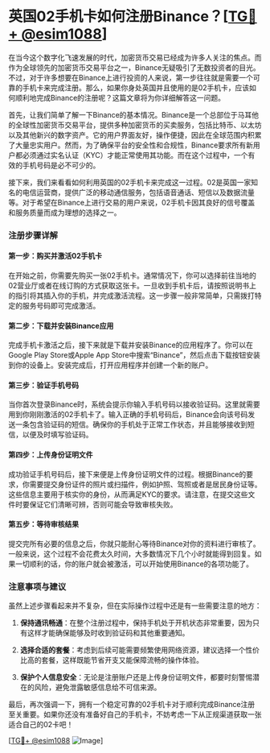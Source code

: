 # 英国02手机卡如何注册Binance？[[TG💪+ @esim1088](https://t.me/s/esim1088)]

在当今这个数字化飞速发展的时代，加密货币交易已经成为许多人关注的焦点。而作为全球领先的加密货币交易平台之一，Binance无疑吸引了无数投资者的目光。不过，对于许多想要在Binance上进行投资的人来说，第一步往往就是需要一个可靠的手机卡来完成注册。那么，如果你身处英国并且使用的是02手机卡，应该如何顺利地完成Binance的注册呢？这篇文章将为你详细解答这一问题。

首先，让我们简单了解一下Binance的基本情况。Binance是一个总部位于马耳他的全球性加密货币交易平台，提供多种加密货币的买卖服务，包括比特币、以太坊以及其他新兴的数字资产。它的用户界面友好，操作便捷，因此在全球范围内积累了大量忠实用户。然而，为了确保平台的安全性和合规性，Binance要求所有新用户都必须通过实名认证（KYC）才能正常使用其功能。而在这个过程中，一个有效的手机号码是必不可少的。

接下来，我们来看看如何利用英国的02手机卡来完成这一过程。02是英国一家知名的电信运营商，提供广泛的移动通信服务，包括语音通话、短信以及数据流量等。对于希望在Binance上进行交易的用户来说，02手机卡因其良好的信号覆盖和服务质量而成为理想的选择之一。

### 注册步骤详解

#### 第一步：购买并激活02手机卡
在开始之前，你需要先购买一张02手机卡。通常情况下，你可以选择前往当地的02营业厅或者在线订购的方式获取这张卡。一旦收到手机卡后，请按照说明书上的指引将其插入你的手机，并完成激活流程。这一步骤一般非常简单，只需拨打特定的服务号码即可完成激活。

#### 第二步：下载并安装Binance应用
完成手机卡激活之后，接下来就是下载并安装Binance的应用程序了。你可以在Google Play Store或Apple App Store中搜索“Binance”，然后点击下载按钮安装到你的设备上。安装完成后，打开应用程序并创建一个新的账户。

#### 第三步：验证手机号码
当你首次登录Binance时，系统会提示你输入手机号码以接收验证码。这里就需要用到你刚刚激活的02手机卡了。输入正确的手机号码后，Binance会向该号码发送一条包含验证码的短信。确保你的手机处于正常工作状态，并且能够接收到短信，以便及时填写验证码。

#### 第四步：上传身份证明文件
成功验证手机号码后，接下来便是上传身份证明文件的过程。根据Binance的要求，你需要提交身份证件的照片或扫描件，例如护照、驾照或者是居民身份证等。这些信息主要用于核实你的身份，从而满足KYC的要求。请注意，在提交这些文件时要保证它们清晰可辨，否则可能会导致审核失败。

#### 第五步：等待审核结果
提交完所有必要的信息之后，你就只能耐心等待Binance对你的资料进行审核了。一般来说，这个过程不会花费太久时间，大多数情况下几个小时就能得到回复。如果一切顺利的话，你的账户就会被激活，可以开始使用Binance的各项功能了。

### 注意事项与建议

虽然上述步骤看起来并不复杂，但在实际操作过程中还是有一些需要注意的地方：

1. **保持通讯畅通**：在整个注册过程中，保持手机处于开机状态非常重要，因为只有这样才能确保能够及时收到验证码和其他重要通知。
   
2. **选择合适的套餐**：考虑到后续可能需要频繁使用网络资源，建议选择一个性价比高的套餐，这样既能节省开支又能保障流畅的操作体验。

3. **保护个人信息安全**：无论是注册账户还是上传身份证明文件，都要时刻警惕潜在的风险，避免泄露敏感信息给不可信来源。

最后，再次强调一下，拥有一个稳定可靠的02手机卡对于顺利完成Binance注册至关重要。如果你还没有准备好自己的手机卡，不妨考虑一下从正规渠道获取一张适合自己的02卡吧！

[[TG💪+ @esim1088](https://t.me/s/esim1088) ![Image](https://i.postimg.cc/4NQfJmqS/Snipaste-2025-05-13-00-14-12.png)]